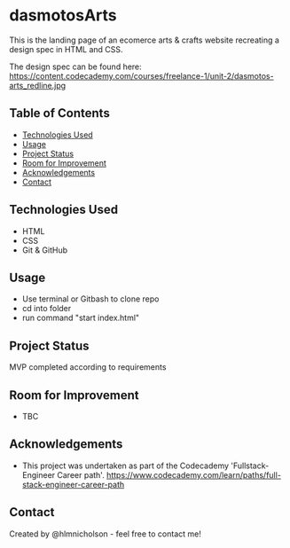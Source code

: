# dasmotosArts

This is the landing page of an ecomerce arts & crafts website recreating a design spec in HTML and CSS.

The design spec can be found here: <https://content.codecademy.com/courses/freelance-1/unit-2/dasmotos-arts_redline.jpg>

## Table of Contents

* [Technologies Used](#technologies-used)
* [Usage](#usage)
* [Project Status](#project-status)
* [Room for Improvement](#room-for-improvement)
* [Acknowledgements](#acknowledgements)
* [Contact](#contact)

## Technologies Used

* HTML
* CSS
* Git & GitHub

## Usage

* Use terminal or Gitbash to clone repo
* cd into folder
* run command "start index.html"

## Project Status

MVP completed according to requirements

## Room for Improvement

* TBC

## Acknowledgements

* This project was undertaken as part of the Codecademy 'Fullstack-Engineer Career path'. <https://www.codecademy.com/learn/paths/full-stack-engineer-career-path>

## Contact

Created by @hlmnicholson - feel free to contact me!
